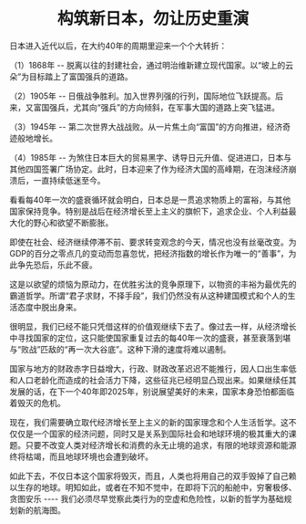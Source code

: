 <h1 align=center>构筑新日本，勿让历史重演</h1>

日本进入近代以后，在大约40年的周期里迎来一个个大转折：

（1）1868年 -- 脱离以往的封建社会，通过明治维新建立现代国家。以“坡上的云朵”为目标踏上了富国强兵的道路。

（2）1905年 -- 日俄战争胜利。加入世界列强的行列，国际地位飞跃提高。后来，又富国强兵，尤其向“强兵”的方向倾斜，在军事大国的道路上突飞猛进。

（3）1945年 -- 第二次世界大战战败。从一片焦土向“富国”的方向推进，经济奇迹般地增长。

（4）1985年 -- 为煞住日本巨大的贸易黑字、诱导日元升值、促进进口，日本与其他四国签署广场协定。此时，日本迎来了作为经济大国的高峰期，在泡沫经济崩溃后，一直持续低迷至今。

看看每40年一次的盛衰循环就会明白，日本总是一贯追求物质上的富裕，与其他国家保持竞争。特别是战后在经济增长至上主义的旗帜下，追求企业、个人利益最大化的野心和欲望不断膨胀。

即使在社会、经济继续停滞不前、要求转变观念的今天，情况也没有丝毫改变。为GDP的百分之零点几的变动而忽喜忽忧，把经济指数的增长作为唯一的“善事”，为此争先恐后，乐此不疲。

这是以欲望的烦恼为原动力，在优胜劣汰的竞争原理下，以物资的丰裕为最优先的霸道哲学。所谓“君子求财，不择手段”，我们仍然没有从这种建国模式和个人的生活态度中脱出身来。

很明显，我们已经不能只凭借这样的价值观继续下去了。像过去一样，从经济增长中寻找国家的定位，这只能使国家重复过去的每40年一次的盛衰，甚至衰落到堪与“败战”匹敌的“再一次大谷底”。这种下滑的速度将难以遏制。

国家与地方的财政赤字日益增大，行政、财政改革迟迟不能推行，因人口出生率低和人口老龄化而造成的社会活力下降，这些征兆已经明显凸现出来。如果继续任其发展的话，在下一个40年即2025年，别说展望美好的未来，国家本身恐怕都面临着毁灭的危机。

现在，我们需要确立取代经济增长至上主义的新的国家理念和个人生活哲学。这不仅仅是一个国家的经济问题，同时又是关系到国际社会和地球环境的极其重大的课题。只要不改变人类对经济增长和消费的永无止境的追求，有限的地球资源和能源终将枯竭，而且地球环境也会遭到破坏。

如此下去，不仅日本这个国家将毁灭，而且，人类也将用自己的双手毁掉了自己赖以生存的地球。明知如此，或者在不知不觉中，在即将下沉的船舱中，穷奢极侈、贪图安乐 ---- 我们必须尽早觉察此类行为的空虚和危险性，以新的哲学为基础规划新的航海图。



